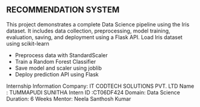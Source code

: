 ## RECOMMENDATION SYSTEM

This project demonstrates a complete Data Science pipeline using the Iris dataset. 
It includes data collection, preprocessing, model training, evaluation, saving, and deployment using a Flask API.
Load Iris dataset using scikit-learn

- Preprocess data with StandardScaler
- Train a Random Forest Classifier
- Save model and scaler using joblib
- Deploy prediction API using Flask



Internship Information Company: IT CODTECH SOLUTIONS PVT. LTD
Name : TUMMAPUDI SUNITHA 
Intern ID :CT06DF424 
Domain: Data Science
Duration: 6 Weeks 
Mentor: Neela Santhosh Kumar


